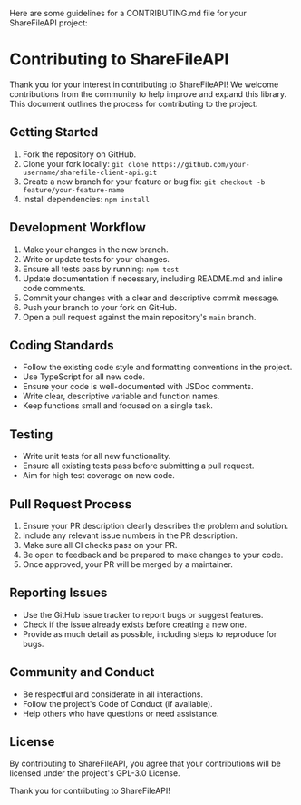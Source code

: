 Here are some guidelines for a CONTRIBUTING.md file for your ShareFileAPI project:

# Contributing to ShareFileAPI

Thank you for your interest in contributing to ShareFileAPI! We welcome contributions from the community to help improve and expand this library. This document outlines the process for contributing to the project.

## Getting Started

1. Fork the repository on GitHub.
2. Clone your fork locally: `git clone https://github.com/your-username/sharefile-client-api.git`
3. Create a new branch for your feature or bug fix: `git checkout -b feature/your-feature-name`
4. Install dependencies: `npm install`

## Development Workflow

1. Make your changes in the new branch.
2. Write or update tests for your changes.
3. Ensure all tests pass by running: `npm test`
4. Update documentation if necessary, including README.md and inline code comments.
5. Commit your changes with a clear and descriptive commit message.
6. Push your branch to your fork on GitHub.
7. Open a pull request against the main repository's `main` branch.

## Coding Standards

- Follow the existing code style and formatting conventions in the project.
- Use TypeScript for all new code.
- Ensure your code is well-documented with JSDoc comments.
- Write clear, descriptive variable and function names.
- Keep functions small and focused on a single task.

## Testing

- Write unit tests for all new functionality.
- Ensure all existing tests pass before submitting a pull request.
- Aim for high test coverage on new code.

## Pull Request Process

1. Ensure your PR description clearly describes the problem and solution.
2. Include any relevant issue numbers in the PR description.
3. Make sure all CI checks pass on your PR.
4. Be open to feedback and be prepared to make changes to your code.
5. Once approved, your PR will be merged by a maintainer.

## Reporting Issues

- Use the GitHub issue tracker to report bugs or suggest features.
- Check if the issue already exists before creating a new one.
- Provide as much detail as possible, including steps to reproduce for bugs.

## Community and Conduct

- Be respectful and considerate in all interactions.
- Follow the project's Code of Conduct (if available).
- Help others who have questions or need assistance.

## License

By contributing to ShareFileAPI, you agree that your contributions will be licensed under the project's GPL-3.0 License.

Thank you for contributing to ShareFileAPI!
